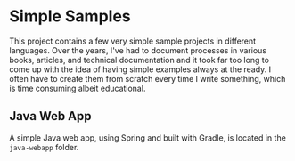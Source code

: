 # Simple Samples

This project contains a few very simple sample projects in different languages. Over the years, 
I've had to document processes in various books, articles, and technical documentation and it
took far too long to come up with the idea of having simple examples always at the ready. I 
often have to create them from scratch every time I write something, which is time consuming
albeit educational.

## Java Web App

A simple Java web app, using Spring and built with Gradle, is located in the `java-webapp` folder.
